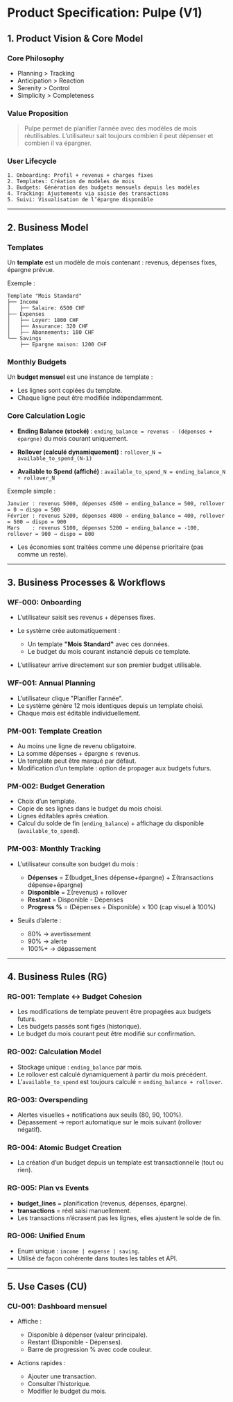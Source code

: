 # Product Specification: Pulpe (V1)

## 1. Product Vision & Core Model

### Core Philosophy

* Planning > Tracking
* Anticipation > Reaction
* Serenity > Control
* Simplicity > Completeness

### Value Proposition

> Pulpe permet de planifier l’année avec des modèles de mois réutilisables. L’utilisateur sait toujours combien il peut dépenser et combien il va épargner.

### User Lifecycle

```
1. Onboarding: Profil + revenus + charges fixes
2. Templates: Création de modèles de mois
3. Budgets: Génération des budgets mensuels depuis les modèles
4. Tracking: Ajustements via saisie des transactions
5. Suivi: Visualisation de l’épargne disponible
```

---

## 2. Business Model

### Templates

Un **template** est un modèle de mois contenant : revenus, dépenses fixes, épargne prévue.

Exemple :

```
Template "Mois Standard"
├── Income
│   ├── Salaire: 6500 CHF
├── Expenses
│   ├── Loyer: 1800 CHF
│   ├── Assurance: 320 CHF
│   ├── Abonnements: 180 CHF
└── Savings
    ├── Epargne maison: 1200 CHF
```

### Monthly Budgets

Un **budget mensuel** est une instance de template :

* Les lignes sont copiées du template.
* Chaque ligne peut être modifiée indépendamment.

### Core Calculation Logic

* **Ending Balance (stocké)** :
  `ending_balance = revenus - (dépenses + épargne)` du mois courant uniquement.

* **Rollover (calculé dynamiquement)** :
  `rollover_N = available_to_spend_(N-1)`

* **Available to Spend (affiché)** :
  `available_to_spend_N = ending_balance_N + rollover_N`

Exemple simple :

```
Janvier : revenus 5000, dépenses 4500 → ending_balance = 500, rollover = 0 → dispo = 500
Février : revenus 5200, dépenses 4800 → ending_balance = 400, rollover = 500 → dispo = 900
Mars    : revenus 5100, dépenses 5200 → ending_balance = -100, rollover = 900 → dispo = 800
```

* Les économies sont traitées comme une dépense prioritaire (pas comme un reste).

---

## 3. Business Processes & Workflows

### WF-000: Onboarding

* L’utilisateur saisit ses revenus + dépenses fixes.
* Le système crée automatiquement :

  * Un template **"Mois Standard"** avec ces données.
  * Le budget du mois courant instancié depuis ce template.
* L’utilisateur arrive directement sur son premier budget utilisable.

### WF-001: Annual Planning

* L’utilisateur clique "Planifier l’année".
* Le système génère 12 mois identiques depuis un template choisi.
* Chaque mois est éditable individuellement.

### PM-001: Template Creation

* Au moins une ligne de revenu obligatoire.
* La somme dépenses + épargne ≤ revenus.
* Un template peut être marqué par défaut.
* Modification d’un template : option de propager aux budgets futurs.

### PM-002: Budget Generation

* Choix d’un template.
* Copie de ses lignes dans le budget du mois choisi.
* Lignes éditables après création.
* Calcul du solde de fin (`ending_balance`) + affichage du disponible (`available_to_spend`).

### PM-003: Monthly Tracking

* L’utilisateur consulte son budget du mois :

  * **Dépenses** = Σ(budget\_lines dépense+épargne) + Σ(transactions dépense+épargne)
  * **Disponible** = Σ(revenus) + rollover
  * **Restant** = Disponible - Dépenses
  * **Progress %** = (Dépenses ÷ Disponible) × 100 (cap visuel à 100%)

* Seuils d’alerte :

  * 80% → avertissement
  * 90% → alerte
  * 100%+ → dépassement

---

## 4. Business Rules (RG)

### RG-001: Template ↔ Budget Cohesion

* Les modifications de template peuvent être propagées aux budgets futurs.
* Les budgets passés sont figés (historique).
* Le budget du mois courant peut être modifié sur confirmation.

### RG-002: Calculation Model

* Stockage unique : `ending_balance` par mois.
* Le rollover est calculé dynamiquement à partir du mois précédent.
* L’`available_to_spend` est toujours calculé = `ending_balance + rollover`.

### RG-003: Overspending

* Alertes visuelles + notifications aux seuils (80, 90, 100%).
* Dépassement → report automatique sur le mois suivant (rollover négatif).

### RG-004: Atomic Budget Creation

* La création d’un budget depuis un template est transactionnelle (tout ou rien).

### RG-005: Plan vs Events

* **budget\_lines** = planification (revenus, dépenses, épargne).
* **transactions** = réel saisi manuellement.
* Les transactions n’écrasent pas les lignes, elles ajustent le solde de fin.

### RG-006: Unified Enum

* Enum unique : `income | expense | saving`.
* Utilisé de façon cohérente dans toutes les tables et API.

---

## 5. Use Cases (CU)

### CU-001: Dashboard mensuel

* Affiche :

  * Disponible à dépenser (valeur principale).
  * Restant (Disponible - Dépenses).
  * Barre de progression % avec code couleur.
* Actions rapides :

  * Ajouter une transaction.
  * Consulter l’historique.
  * Modifier le budget du mois.